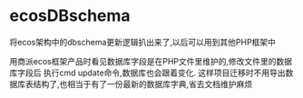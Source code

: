 # ecosDBschema
将ecos架构中的dbschema更新逻辑扒出来了,以后可以用到其他PHP框架中

用商派ecos框架产品时看见数据库字段是在PHP文件里维护的,修改文件里的数据库字段后 执行cmd update命令,数据库也会跟着变化.
这样项目迁移时不用导出数据库表结构了,也相当于有了一份最新的数据库字典,省去文档维护麻烦


